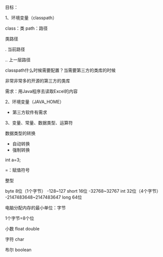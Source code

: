 

目标：



1、环境变量（classpath）

class：类
path：路径

类路径


. 当前路径

.. 上一层路径

classpath什么时候需要配置？当需要第三方的类库的时候

非常非常多的开源的第三方的类库

需求：用Java程序去读取Excel的内容


2、环境变量（JAVA_HOME）

- 第三方软件有需求

3、变量、常量、数据类型、运算符


数据类型的转换

- 自动转换
- 强制转换




int a=3;

=：赋值符号

整型

byte    8位（1个字节）      -128~127
short   16位     -32768~32767
int     32位（4个字节）     -2147483648~2147483647
long    64位        

电脑分配内存的最小单位：字节

1个字节=8个位


小数
float
double

字符
char

布尔
boolean